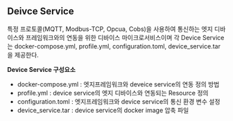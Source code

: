 ## Deivce Service
특정 프로토콜(MQTT, Modbus-TCP, Opcua, Cobs)을 사용하여 통신하는 엣지 디바이스와 프레임워크와의 연동을 위한 디바이스 마이크로서비스이며 각 Device Service는 docker-compose.yml, profile.yml, configuration.toml, device_service.tar을 제공한다.

**Device Service 구성요소**
* docker-compose.yml : 엣지프레임워크와 deveice service의 연동 정의 방법
* profile.yml : device service의 엣지 디바이스와 연동되는 Resource 정의
* configuration.toml : 엣지프레임워크와 device service의 통신 환경 변수 설정
* device_service.tar : device service의 docker image 압축 파일


